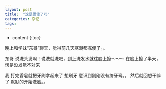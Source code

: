 ```yaml
---
layout: post
title:  "这是累傻了吗"
categories: 杂记
tags:  
---
```


* content
{:toc}

晚上和学妹“东哥”聊天，觉得前几天寒潮都冻傻了。。

东哥
说洗头发啊！说洗就洗吧，到上洗发水就往脸上擦～～～ 
在脸上擦了半天，愣是没发觉不对来


我
打完香皂就把牙刷拿起来了
想刷牙 意识到刚刚没有挤牙膏。。
然后就回想干嘛了
默默的开始洗脸。。
